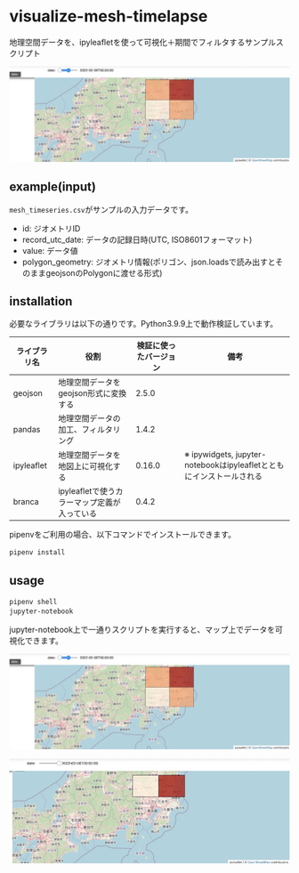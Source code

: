 # visualize-mesh-timelapse
地理空間データを、ipyleafletを使って可視化＋期間でフィルタするサンプルスクリプト

![Preview image1](docs/preview1.jpg)

## example(input)
`mesh_timeseries.csv`がサンプルの入力データです。

- id: ジオメトリID
- record_utc_date: データの記録日時(UTC, ISO8601フォーマット)
- value: データ値
- polygon_geometry: ジオメトリ情報(ポリゴン、json.loadsで読み出すとそのままgeojsonのPolygonに渡せる形式)

## installation

必要なライブラリは以下の通りです。Python3.9.9上で動作検証しています。

| ライブラリ名     | 役割                          | 検証に使ったバージョン | 備考                                                     |
|------------|-----------------------------|-------------|--------------------------------------------------------|
| geojson    | 地理空間データをgeojson形式に変換する      | 2.5.0       |                                                        |
| pandas     | 地理空間データの加工、フィルタリング          | 1.4.2       |                                                        |
| ipyleaflet | 地理空間データを地図上に可視化する           | 0.16.0      | ※ ipywidgets, jupyter-notebookはipyleafletとともにインストールされる |
| branca     | ipyleafletで使うカラーマップ定義が入っている | 0.4.2       |                                                        |

pipenvをご利用の場合、以下コマンドでインストールできます。

```bash
pipenv install
```

## usage

```bash
pipenv shell
jupyter-notebook
```

jupyter-notebook上で一通りスクリプトを実行すると、マップ上でデータを可視化できます。

![Preview image1](docs/preview1.jpg)

![Preview image2](docs/preview2.jpg)

